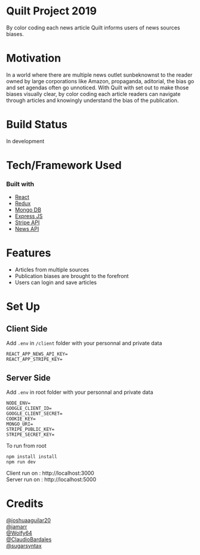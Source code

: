 # Quilt Project 2019

By color coding each news article Quilt informs users of news sources biases.

# Motivation

In a world where there are multiple news outlet sunbeknownst to the reader owned by large corporations like Amazon, propaganda, aditorial, the bias
go and set agendas often go unnoticed. With Quilt with set out to make those biases visually clear, by color coding each article readers can navigate through articles and knowingly understand the bias of the publication.

# Build Status

In development

# Tech/Framework Used

### Built with

- [React](https://reactjs.org/)
- [Redux](https://redux.js.org/)
- [Mongo DB](https://www.mongodb.com/)
- [Express JS](https://expressjs.com/)
- [Stripe API](https://stripe.com/)
- [News API](https://newsapi.org/)

# Features

- Articles from multiple sources
- Publication biases are brought to the forefront
- Users can login and save articles

# Set Up

## Client Side

Add `.env` in `/client` folder with your personnal and private data

```
REACT_APP_NEWS_API_KEY=
REACT_APP_STRIPE_KEY=
```

## Server Side

Add `.env` in root folder with your personnal and private data

```
NODE_ENV=
GOOGLE_CLIENT_ID=
GOOGLE_CLIENT_SECRET=
COOKIE_KEY=
MONGO_URI=
STRIPE_PUBLIC_KEY=
STRIPE_SECRET_KEY=
```

To run from root

```
npm install install
npm run dev
```

Client run on : http://localhost:3000  
Server run on : http://localhost:5000

# Credits

[@joshuaaguilar20](https://github.com/joshuaaguilar20)  
[@jamarr](https://github.com/jamarr)  
[@Wolfy64 ](https://github.com/Wolfy6)  
[@ClaudioBardales](https://github.com/ClaudioBardales)  
[@sugarsyntax](https://github.com/sugarsyntax)
